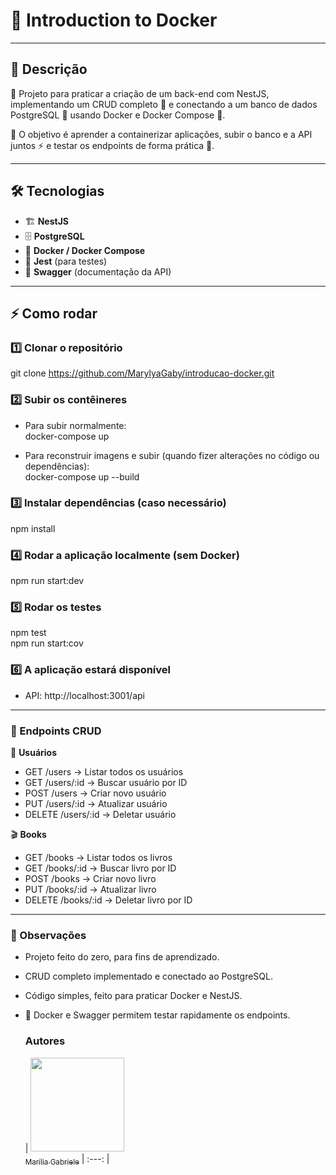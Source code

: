 # 🐳 Introduction to Docker

---

## 📖 Descrição
🔧 Projeto para praticar a criação de um back-end com NestJS, implementando um CRUD completo 📝 e conectando a um banco de dados PostgreSQL 🐘 usando Docker e Docker Compose 🐳.

🎯 O objetivo é aprender a containerizar aplicações, subir o banco e a API juntos ⚡ e testar os endpoints de forma prática 🔎.

---

## 🛠️ Tecnologias
- 🏗️ **NestJS**
- 🗄️ **PostgreSQL**
- 🐳 **Docker / Docker Compose**
- 🧪 **Jest** (para testes)
- 📄 **Swagger** (documentação da API)

---

## ⚡ Como rodar

### 1️⃣ Clonar o repositório
git clone https://github.com/MarylyaGaby/introducao-docker.git

### 2️⃣ Subir os contêineres
- Para subir normalmente:  
docker-compose up

- Para reconstruir imagens e subir (quando fizer alterações no código ou dependências):  
docker-compose up --build

### 3️⃣ Instalar dependências (caso necessário)
npm install

### 4️⃣ Rodar a aplicação localmente (sem Docker)
npm run start:dev

### 5️⃣ Rodar os testes
npm test  
npm run start:cov

### 6️⃣ A aplicação estará disponível
- API: http://localhost:3001/api
---

### 📌 Endpoints CRUD

👥 **Usuários**
- GET /users → Listar todos os usuários  
- GET /users/:id → Buscar usuário por ID  
- POST /users → Criar novo usuário  
- PUT /users/:id → Atualizar usuário  
- DELETE /users/:id → Deletar usuário  

🎬 **Books**
- GET /books → Listar todos os livros
- GET /books/:id → Buscar livro por ID  
- POST /books → Criar novo livro  
- PUT /books/:id → Atualizar livro  
- DELETE /books/:id → Deletar livro por ID 

---

### 📝 Observações
- Projeto feito do zero, para fins de aprendizado.  
- CRUD completo implementado e conectado ao PostgreSQL.  
- Código simples, feito para praticar Docker e NestJS.  
- 🚀 Docker e Swagger permitem testar rapidamente os endpoints.

  ### Autores
  | [<img loading="lazy" widht= 150 height= 150 src="https://avatars.githubusercontent.com/u/206598617?s=400&u=d9adef8619d875edaf2922f53f89632bf4581380&v=4" widht=50><br><sub>Marília Gabriele</sub>](https://github.com/MarylyaGaby) 
| :---: |
